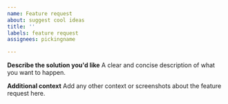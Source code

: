 ```yaml
---
name: Feature request
about: suggest cool ideas
title: ''
labels: feature request
assignees: pickingname

---
```


**Describe the solution you'd like**
A clear and concise description of what you want to happen.

**Additional context**
Add any other context or screenshots about the feature request here.
